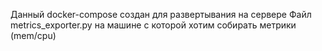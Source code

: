 Данный docker-compose создан для развертывания на сервере 
Файл metrics_exporter.py на машине с которой хотим собирать метрики (mem/cpu)
